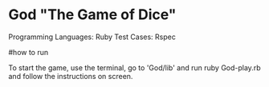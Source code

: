 # God "The Game of Dice"

Programming Languages: Ruby
Test Cases: Rspec

#how to run

  To start the game, use the terminal, go to 'God/lib' and run  ruby God-play.rb and follow the instructions on screen.

